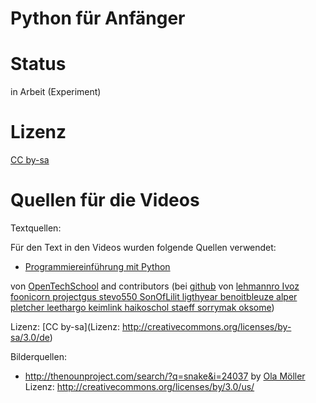 # Python für Anfänger

# Status

in Arbeit (Experiment)

# Lizenz

[CC by-sa](http://creativecommons.org/licenses/by-sa/3.0/)

# Quellen für die Videos

Textquellen:

Für den Text in den Videos wurden folgende Quellen verwendet:

* [Programmiereinführung mit Python](http://opentechschool.github.io/python-beginners/de/index.html)

von [OpenTechSchool](http://opentechschool.org/) and contributors (bei [github](http://github.com/OpenTechSchool/python-beginners) von [lehmannro Ivoz foonicorn projectgus stevo550 SonOfLilit ligthyear benoitbleuze alper pletcher leethargo keimlink haikoschol staeff sorrymak oksome](http://github.com/OpenTechSchool/python-beginners/graphs/contributors))

Lizenz: [CC by-sa](Lizenz: http://creativecommons.org/licenses/by-sa/3.0/de)

Bilderquellen:

* http://thenounproject.com/search/?q=snake&i=24037 by [Ola Möller](http://thenounproject.com/olamoller) Lizenz: http://creativecommons.org/licenses/by/3.0/us/ 
